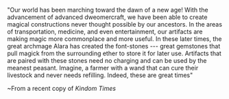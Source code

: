"Our world has been marching toward the dawn of a new age! With the advancement of advanced dweomercraft, we have been able to create magical constructions never thought possible by our ancestors. In the areas of transportation, medicine, and even entertainment, our artifacts are making magic more commonplace and more useful. In these later times, the great archmage Alara has created the font-stones --- great gemstones that pull magick from the surrounding ether to store it for later use. Artifacts that are paired with these stones need no charging and can be used by the meanest peasant. Imagine, a farmer with a wand that can cure their livestock and never needs refilling. Indeed, these are great times"

~From a recent copy of _Kindom Times_